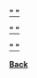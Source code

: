<b><a href = " ">" "</a>

<b><a href = " ">" "</a>

<b><a href = " ">" "</a>

<a href = "https://github.com/scottie-l/reading-notes/tree/main/reading-notes-301">Back</a>

<!-- (Ref. on pg , Jon Duckett, JavaScript & JQuery.)
(Ref. on pg , Jon Duckett, HTML & CSS.)
<a href = "https://developer.mozilla.org/en-US/docs/Learn/JavaScript/Client-side_web_APIs/Video_and_audio_APIs">"Video & Audio APIs"</a> -->